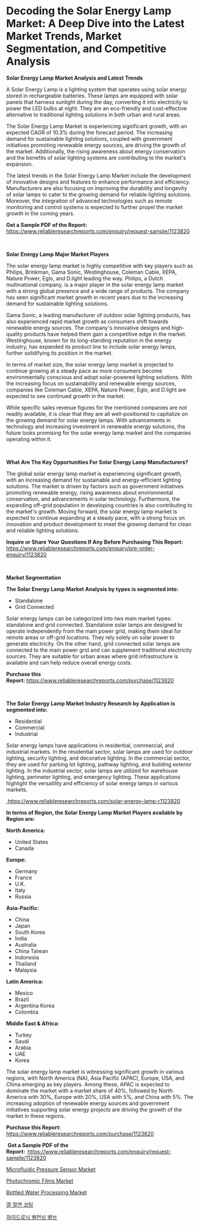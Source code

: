 <p><h1>Decoding the Solar Energy Lamp Market: A Deep Dive into the Latest Market Trends, Market Segmentation, and Competitive Analysis</h1></p><p><strong>Solar Energy Lamp Market Analysis and Latest Trends</strong></p>
<p><p>A Solar Energy Lamp is a lighting system that operates using solar energy stored in rechargeable batteries. These lamps are equipped with solar panels that harness sunlight during the day, converting it into electricity to power the LED bulbs at night. They are an eco-friendly and cost-effective alternative to traditional lighting solutions in both urban and rural areas.</p><p>The Solar Energy Lamp Market is experiencing significant growth, with an expected CAGR of 10.3% during the forecast period. The increasing demand for sustainable lighting solutions, coupled with government initiatives promoting renewable energy sources, are driving the growth of the market. Additionally, the rising awareness about energy conservation and the benefits of solar lighting systems are contributing to the market's expansion.</p><p>The latest trends in the Solar Energy Lamp Market include the development of innovative designs and features to enhance performance and efficiency. Manufacturers are also focusing on improving the durability and longevity of solar lamps to cater to the growing demand for reliable lighting solutions. Moreover, the integration of advanced technologies such as remote monitoring and control systems is expected to further propel the market growth in the coming years.</p></p>
<p><strong>Get a Sample PDF of the Report:&nbsp;</strong> <a href="https://www.reliableresearchreports.com/enquiry/request-sample/1123820">https://www.reliableresearchreports.com/enquiry/request-sample/1123820</a></p>
<p>&nbsp;</p>
<p><strong>Solar Energy Lamp Major Market Players</strong></p>
<p><p>The solar energy lamp market is highly competitive with key players such as Philips, Brinkman, Gama Sonic, Westinghouse, Coleman Cable, XEPA, Nature Power, Eglo, and D.light leading the way. Philips, a Dutch multinational company, is a major player in the solar energy lamp market with a strong global presence and a wide range of products. The company has seen significant market growth in recent years due to the increasing demand for sustainable lighting solutions.</p><p>Gama Sonic, a leading manufacturer of outdoor solar lighting products, has also experienced rapid market growth as consumers shift towards renewable energy sources. The company's innovative designs and high-quality products have helped them gain a competitive edge in the market. Westinghouse, known for its long-standing reputation in the energy industry, has expanded its product line to include solar energy lamps, further solidifying its position in the market.</p><p>In terms of market size, the solar energy lamp market is projected to continue growing at a steady pace as more consumers become environmentally conscious and adopt solar-powered lighting solutions. With the increasing focus on sustainability and renewable energy sources, companies like Coleman Cable, XEPA, Nature Power, Eglo, and D.light are expected to see continued growth in the market.</p><p>While specific sales revenue figures for the mentioned companies are not readily available, it is clear that they are all well-positioned to capitalize on the growing demand for solar energy lamps. With advancements in technology and increasing investment in renewable energy solutions, the future looks promising for the solar energy lamp market and the companies operating within it.</p></p>
<p>&nbsp;</p>
<p><strong>What Are The Key Opportunities For Solar Energy Lamp Manufacturers?</strong></p>
<p><p>The global solar energy lamp market is experiencing significant growth, with an increasing demand for sustainable and energy-efficient lighting solutions. The market is driven by factors such as government initiatives promoting renewable energy, rising awareness about environmental conservation, and advancements in solar technology. Furthermore, the expanding off-grid population in developing countries is also contributing to the market's growth. Moving forward, the solar energy lamp market is expected to continue expanding at a steady pace, with a strong focus on innovation and product development to meet the growing demand for clean and reliable lighting solutions.</p></p>
<p><strong>Inquire or Share Your Questions If Any Before Purchasing This Report:</strong> <a href="https://www.reliableresearchreports.com/enquiry/pre-order-enquiry/1123820">https://www.reliableresearchreports.com/enquiry/pre-order-enquiry/1123820</a></p>
<p>&nbsp;</p>
<p><strong>Market Segmentation</strong></p>
<p><strong>The Solar Energy Lamp Market Analysis by types is segmented into:</strong></p>
<p><ul><li>Standalone</li><li>Grid Connected</li></ul></p>
<p><p>Solar energy lamps can be categorized into two main market types: standalone and grid connected. Standalone solar lamps are designed to operate independently from the main power grid, making them ideal for remote areas or off-grid locations. They rely solely on solar power to generate electricity. On the other hand, grid connected solar lamps are connected to the main power grid and can supplement traditional electricity sources. They are suitable for urban areas where grid infrastructure is available and can help reduce overall energy costs.</p></p>
<p><strong>Purchase this Report:&nbsp;</strong><a href="https://www.reliableresearchreports.com/purchase/1123820">https://www.reliableresearchreports.com/purchase/1123820</a></p>
<p>&nbsp;</p>
<p><strong>The Solar Energy Lamp Market Industry Research by Application is segmented into:</strong></p>
<p><ul><li>Residential</li><li>Commercial</li><li>Industrial</li></ul></p>
<p><p>Solar energy lamps have applications in residential, commercial, and industrial markets. In the residential sector, solar lamps are used for outdoor lighting, security lighting, and decorative lighting. In the commercial sector, they are used for parking lot lighting, pathway lighting, and building exterior lighting. In the industrial sector, solar lamps are utilized for warehouse lighting, perimeter lighting, and emergency lighting. These applications highlight the versatility and efficiency of solar energy lamps in various markets.</p></p>
<p><a href="https://www.reliableresearchreports.com/solar-energy-lamp-r1123820">&nbsp;https://www.reliableresearchreports.com/solar-energy-lamp-r1123820</a></p>
<p><strong>In terms of Region, the Solar Energy Lamp Market Players available by Region are:</strong></p>
<p>
    <p> <strong> North America: </strong>
        <ul>
            <li>United States</li>
            <li>Canada</li>
        </ul>
        </p> 
    <p> <strong> Europe: </strong>
        <ul>
            <li>Germany</li>
            <li>France</li>
            <li>U.K.</li>
            <li>Italy</li>
            <li>Russia</li>
        </ul>
        </p> 
    <p> <strong> Asia-Pacific: </strong>
        <ul>
            <li>China</li>
            <li>Japan</li>
            <li>South Korea</li>
            <li>India</li>
            <li>Australia</li>
            <li>China Taiwan</li>
            <li>Indonesia</li>
            <li>Thailand</li>
            <li>Malaysia</li>
        </ul>
        </p> 
    <p> <strong> Latin America: </strong>
        <ul>
            <li>Mexico</li>
            <li>Brazil</li>
            <li>Argentina Korea</li>
            <li>Colombia</li>
        </ul>
        </p> 
    <p> <strong> Middle East & Africa: </strong>
        <ul>
            <li>Turkey</li>
            <li>Saudi</li>
            <li>Arabia</li>
            <li>UAE</li>
            <li>Korea</li>
        </ul>
    </p>
    </p>
<p><p>The solar energy lamp market is witnessing significant growth in various regions, with North America (NA), Asia Pacific (APAC), Europe, USA, and China emerging as key players. Among these, APAC is expected to dominate the market with a market share of 40%, followed by North America with 30%, Europe with 20%, USA with 5%, and China with 5%. The increasing adoption of renewable energy sources and government initiatives supporting solar energy projects are driving the growth of the market in these regions.</p></p>
<p><strong>Purchase this Report: </strong><a href="https://www.reliableresearchreports.com/purchase/1123820">https://www.reliableresearchreports.com/purchase/1123820</a></p>
<p>&nbsp;<strong>Get a Sample PDF of the Report:&nbsp;&nbsp;</strong><a href="https://www.reliableresearchreports.com/enquiry/request-sample/1123820">https://www.reliableresearchreports.com/enquiry/request-sample/1123820</a></p>
<p><strong></strong></p>
<p><p><a href="https://github.com/Paul14Anderson63/Market-Research-Report-List-3/blob/main/microfluidic-pressure-sensor-market.md">Microfluidic Pressure Sensor Market</a></p><p><a href="https://issuu.com/reportprime-2/docs/photochromic-films-market-size-2030.pptx">Photochromic Films Market</a></p><p><a href="https://www.linkedin.com/pulse/bottled-water-processing-market-analysis-sze-forecasted-period-yiosc?trackingId=Y1IYtEGYrR8Nn7Ctg2iSmA%3D%3D">Bottled Water Processing Market</a></p><p><a href="https://github.com/hxzi07639916/Market-Research-Report-List-1/blob/main/412057827384.md">열 절연 코팅</a></p><p><a href="https://github.com/Hubertstyenger6685/Market-Research-Report-List-1/blob/main/317483927385.md">하이드로닉 밸런싱 밸브</a></p></p>